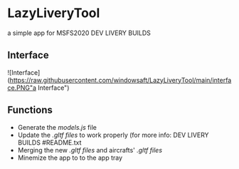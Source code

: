 # LazyLiveryTool
a simple app for MSFS2020 DEV LIVERY BUILDS

## Interface
![Interface](https://raw.githubusercontent.com/windowsaft/LazyLiveryTool/main/interface.PNG"a Interface")

## Functions
* Generate the _models.js_ file
* Update the _.gltf files_ to work properly (for more info: DEV LIVERY BUILDS #README.txt
* Merging the new _.gltf files_ and aircrafts' _.gltf files_
* Minemize the app to to the app tray

